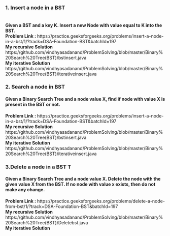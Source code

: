 <h3> 1. Insert a node in a BST </h3>
<h4>  </h4> 
<b> </b> <br>
<b> Given a BST and a key K. Insert a new Node with value equal to K into the BST. </b> <br>
<b> Problem Link : </b>  https://practice.geeksforgeeks.org/problems/insert-a-node-in-a-bst/1/?track=DSA-Foundation-BST&batchId=197  <br>
<b> My recursive Solution </b> https://github.com/vindhyasadanand/ProblemSolving/blob/master/Binary%20Search%20Tree(BST)/bstinsert.java <br>
<b> My iterative Solution </b> https://github.com/vindhyasadanand/ProblemSolving/blob/master/Binary%20Search%20Tree(BST)/iterativeinsert.java <br>

<h3> 2. Search a node in BST </h3>
<h4>Given a Binary Search Tree and a node value X, find if node with value X is present in the BST or not.  </h4> 
<b> Problem Link : </b>  https://practice.geeksforgeeks.org/problems/insert-a-node-in-a-bst/1/?track=DSA-Foundation-BST&batchId=197  <br>
<b> My recursive Solution </b> https://github.com/vindhyasadanand/ProblemSolving/blob/master/Binary%20Search%20Tree(BST)/bstinsert.java <br>
<b> My iterative Solution </b> https://github.com/vindhyasadanand/ProblemSolving/blob/master/Binary%20Search%20Tree(BST)/iterativeinsert.java <br>

<h3> 3.Delete a node in a BST T </h3>
<h4>Given a Binary Search Tree and a node value X. Delete the node with the given value X from the BST. If no node with value x exists, then do not make any change.  </h4> 
<b> Problem Link : </b>  https://practice.geeksforgeeks.org/problems/delete-a-node-from-bst/1/?track=DSA-Foundation-BST&batchId=197 <br>
<b> My recursive Solution </b> https://github.com/vindhyasadanand/ProblemSolving/blob/master/Binary%20Search%20Tree(BST)/Deletebst.java <br>
<b> My iterative Solution </b><br>




